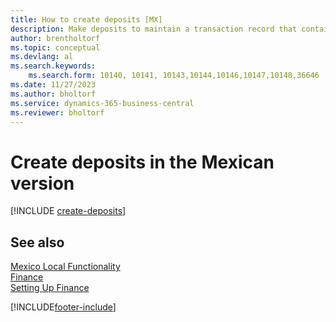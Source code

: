 ```yaml
---
title: How to create deposits [MX]
description: Make deposits to maintain a transaction record that contains information that can be applied to outstanding invoices and credit memos with the Mexican version.
author: brentholtorf
ms.topic: conceptual
ms.devlang: al
ms.search.keywords:
    ms.search.form: 10140, 10141, 10143,10144,10146,10147,10148,36646
ms.date: 11/27/2023
ms.author: bholtorf
ms.service: dynamics-365-business-central
ms.reviewer: bholtorf
---
```

# Create deposits in the Mexican version

[!INCLUDE [create-deposits](../includes/CAMXUS/create-deposits.md)]

## See also

[Mexico Local Functionality](mexico-local-functionality.md)  
[Finance](../../finance.md)  
[Setting Up Finance](../../finance.md)  


[!INCLUDE[footer-include](../../includes/footer-banner.md)]